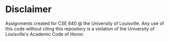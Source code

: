 # Disclaimer
Assignments created for CSE 640 @ the University of Louisville. Any use of this code without citing this repository is a violation of the University of Louisville's Academic Code of Honor.
